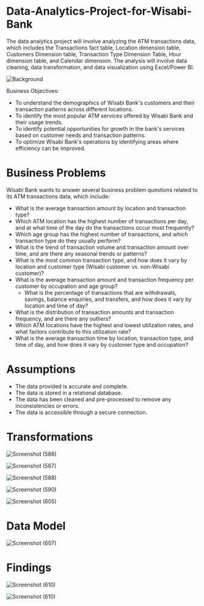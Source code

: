 # Data-Analytics-Project-for-Wisabi-Bank
The data analytics project will involve analyzing the ATM transactions data, which includes the Transactions fact table, Location dimension table, Customers Dimension table, Transaction Type Dimension Table, Hour dimension table, and Calendar dimension. The analysis will involve data cleaning, data transformation, and data visualization using Excel/Power BI.

![Background](https://github.com/Mathex7/Data-Analytics-Project-for-Wisabi-Bank/assets/106633060/8d0e88ea-83b4-4187-adae-8fb6442fc599)


Business Objectives: 
* To understand the demographics of Wisabi Bank's customers and their transaction patterns across different locations.
*	To identify the most popular ATM services offered by Wisabi Bank and their usage trends.
*	To identify potential opportunities for growth in the bank's services based on customer needs and transaction patterns.
* To optimize Wisabi Bank's operations by identifying areas where efficiency can be improved.

 # Business Problems
Wisabi Bank wants to answer several business problem questions related to its ATM transactions data, which include:
*	What is the average transaction amount by location and transaction type?
*	Which ATM location has the highest number of transactions per day, and at what time of the day do the transactions occur most frequently?
 *	Which age group has the highest number of transactions, and which transaction type do they usually perform?
*	What is the trend of transaction volume and transaction amount over time, and are there any seasonal trends or patterns?
  * What is the most common transaction type, and how does it vary by location and customer type (Wisabi customer vs. non-Wisabi customer)?
* What is the average transaction amount and transaction frequency per customer by occupation and age group?
  *	What is the percentage of transactions that are withdrawals, savings, balance enquiries, and transfers, and how does it vary by location and time of day?
*	What is the distribution of transaction amounts and transaction frequency, and are there any outliers?
* Which ATM locations have the highest and lowest utilization rates, and what factors contribute to this utilization rate?
*	What is the average transaction time by location, transaction type, and time of day, and how does it vary by customer type and occupation?

  # Assumptions
*	The data provided is accurate and complete.
*	The data is stored in a relational database.
*	The data has been cleaned and pre-processed to remove any inconsistencies or errors.
*	The data is accessible through a secure connection.

  # Transformations
  ![Screenshot (586)](https://github.com/Mathex7/Data-Analytics-Project-for-Wisabi-Bank/assets/106633060/78c4cec6-d8d0-45c9-ba46-9d232c9923db)

  ![Screenshot (587)](https://github.com/Mathex7/Data-Analytics-Project-for-Wisabi-Bank/assets/106633060/7720fbaf-e4ff-40e5-8061-90d34b883eff)

  ![Screenshot (588)](https://github.com/Mathex7/Data-Analytics-Project-for-Wisabi-Bank/assets/106633060/b7102c83-72f2-4022-9636-1aad1142d110)


![Screenshot (590)](https://github.com/Mathex7/Data-Analytics-Project-for-Wisabi-Bank/assets/106633060/0128ac0e-5a43-4e35-89d6-db5f690de4ce)

![Screenshot (605)](https://github.com/Mathex7/Data-Analytics-Project-for-Wisabi-Bank/assets/106633060/46532e94-d5f9-4d87-ac7e-1df89b302643)

# Data Model
![Screenshot (607)](https://github.com/Mathex7/Data-Analytics-Project-for-Wisabi-Bank/assets/106633060/59c60c20-5f7c-40f4-acdc-18b4be20c3c7)


# Findings

![Screenshot (610)](https://github.com/Mathex7/Data-Analytics-Project-for-Wisabi-Bank/assets/106633060/9f41ffb8-f788-4864-9235-fc7f237d9cf0)

![Screenshot (610)](https://github.com/Mathex7/Data-Analytics-Project-for-Wisabi-Bank/assets/106633060/26de1905-1777-41d3-b9bf-ba07d60e5ba4)














  

  

